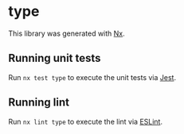 # type

This library was generated with [Nx](https://nx.dev).

## Running unit tests

Run `nx test type` to execute the unit tests via [Jest](https://jestjs.io).

## Running lint

Run `nx lint type` to execute the lint via [ESLint](https://eslint.org/).
